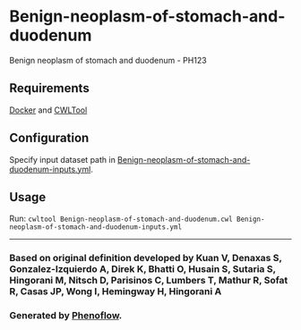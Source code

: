 # Benign-neoplasm-of-stomach-and-duodenum

Benign neoplasm of stomach and duodenum - PH123

## Requirements

[Docker](https://docs.docker.com/install/) and [CWLTool](https://github.com/common-workflow-language/cwltool#install)

## Configuration

Specify input dataset path in [Benign-neoplasm-of-stomach-and-duodenum-inputs.yml](Benign-neoplasm-of-stomach-and-duodenum-inputs.yml).

## Usage

Run: `cwltool Benign-neoplasm-of-stomach-and-duodenum.cwl Benign-neoplasm-of-stomach-and-duodenum-inputs.yml`

***

### Based on original definition developed by Kuan V, Denaxas S, Gonzalez-Izquierdo A, Direk K, Bhatti O, Husain S, Sutaria S, Hingorani M, Nitsch D, Parisinos C, Lumbers T, Mathur R, Sofat R, Casas JP, Wong I, Hemingway H, Hingorani A
### Generated by [Phenoflow](https://kclhi.org/phenoflow).
